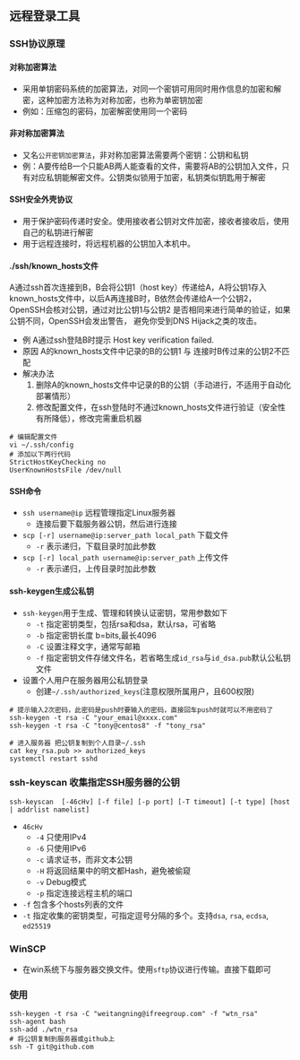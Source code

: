 ## 远程登录工具
### SSH协议原理
#### 对称加密算法
- 采用单钥密码系统的加密算法，对同一个密钥可用同时用作信息的加密和解密，这种加密方法称为对称加密，也称为单密钥加密
- 例如：压缩包的密码，加密解密使用同一个密码

#### 非对称加密算法
- 又名`公开密钥加密算法`，非对称加密算法需要两个密钥：公钥和私钥
- 例：A要传给B一个只能AB两人能查看的文件，需要将AB的公钥加入文件，只有对应私钥能解密文件。公钥类似锁用于加密，私钥类似钥匙用于解密

#### SSH安全外壳协议
- 用于保护密码传递时安全。使用接收者公钥对文件加密，接收者接收后，使用自己的私钥进行解密
- 用于远程连接时，将远程机器的公钥加入本机中。

#### ./ssh/known_hosts文件
A通过ssh首次连接到B，B会将公钥1（host key）传递给A，A将公钥1存入known_hosts文件中，以后A再连接B时，B依然会传递给A一个公钥2，OpenSSH会核对公钥，通过对比公钥1与公钥2 是否相同来进行简单的验证，如果公钥不同，OpenSSH会发出警告， 避免你受到DNS Hijack之类的攻击。
- 例 A通过ssh登陆B时提示 Host key verification failed.
- 原因 A的known_hosts文件中记录的B的公钥1 与 连接时B传过来的公钥2不匹配
- 解决办法
    1. 删除A的known_hosts文件中记录的B的公钥（手动进行，不适用于自动化部署情形）
    2. 修改配置文件，在ssh登陆时不通过known_hosts文件进行验证（安全性有所降低），修改完需重启机器
```shell
# 编辑配置文件
vi ~/.ssh/config
# 添加以下两行代码
StrictHostKeyChecking no 
UserKnownHostsFile /dev/null
```

#### SSH命令
- `ssh username@ip` 远程管理指定Linux服务器
    + 连接后要下载服务器公钥，然后进行连接
- `scp [-r] username@ip:server_path local_path` 下载文件
    + `-r` 表示递归，下载目录时加此参数
- `scp [-r] local_path username@ip:server_path` 上传文件
    + `-r` 表示递归，上传目录时加此参数

#### ssh-keygen生成公私钥
- `ssh-keygen`用于生成、管理和转换认证密钥，常用参数如下
    + `-t` 指定密钥类型，包括rsa和dsa，默认rsa，可省略
    + `-b` 指定密钥长度 b=bits,最长4096
    + `-C` 设置注释文字，通常写邮箱
    + `-f` 指定密钥文件存储文件名，若省略生成`id_rsa`与`id_dsa.pub`默认公私钥文件
- 设置个人用户在服务器用公私钥登录
    + 创建`~/.ssh/authorized_keys`(注意权限所属用户，且600权限)


```shell
# 提示输入2次密码，此密码是push时要输入的密码，直接回车push时就可以不用密码了
ssh-keygen -t rsa -C "your_email@xxxx.com"
ssh-keygen -t rsa -C "tony@centos8" -f "tony_rsa"

# 进入服务器 把公钥复制到个人目录~/.ssh 
cat key_rsa.pub >> authorized_keys
systemctl restart sshd
```

### ssh-keyscan 收集指定SSH服务器的公钥
`ssh-keyscan  [-46cHv] [-f file] [-p port] [-T timeout] [-t type] [host | addrlist namelist]`

- `46cHv`
    + `-4` 只使用IPv4
    + `-6` 只使用IPv6
    + `-c` 请求证书，而非文本公钥
    + `-H` 将返回结果中的明文都Hash，避免被偷窥
    + `-v` Debug模式
    + `-p` 指定连接远程主机的端口
- `-f` 包含多个hosts列表的文件
- `-t` 指定收集的密钥类型，可指定逗号分隔的多个。支持`dsa`, `rsa`, `ecdsa`, `ed25519`

### WinSCP
- 在win系统下与服务器交换文件。使用`sftp`协议进行传输。直接下载即可

### 使用
```shell
ssh-keygen -t rsa -C "weitangning@ifreegroup.com" -f "wtn_rsa"
ssh-agent bash
ssh-add ./wtn_rsa
# 将公钥复制到服务器或github上
ssh -T git@github.com
```
